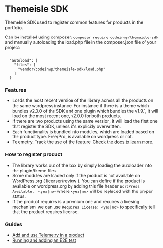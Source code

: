 # Themeisle SDK

ThemeIsle SDK used to register common features for products in the portfolio.

Can be installed using composer:
`composer require codeinwp/themeisle-sdk`
and manually autoloading the load.php file in the composer.json file of your project:

```

  "autoload": {
    "files": [
      "vendor/codeinwp/themeisle-sdk/load.php"
    ]
  }

```

### Features

- Loads the most recent version of the library across all the products on the same wordpress instance. For instance if there is a theme which bundles v2.0.0 of the SDK and one plugin which bundles the v1.9.1, it will load on the most recent one, v2.0.0 for both products.
- If there are two products using the same version, it will load the first one that register the SDK, unless it's explicitly overwritten.
- Each functionality is bundled into modules, which are loaded based on the product type. Free/Pro, is available on wordpress or not.
- Telemetry. Track the use of the feature. [Check the docs to learn more](./docs/telemetry.md).

### How to register product

- The library works out of the box by simply loading the autoloader into the plugin/theme files.
- Some modules are loaded only if the product is not available on WordPress.org ( licenser/review ). You can define if the product is available on wordpress.org by adding this file header `WordPress Available:  <yes|no>` where `<yes|no>` will be replaced with the proper status.
- If the product requires is a premium one and requires a licesing mechanism, we can use `Requires License: <yes|no>` to specifically tell that the product requires license.

### Guides
- [Add and use Telemetry in a product](./docs/TELEMETRY.md)
- [Running and adding an E2E test](./docs/E2E.md)
